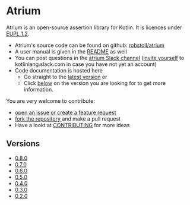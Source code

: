 # Atrium
Atrium is an open-source assertion library for Kotlin.
It is licences under [EUPL 1.2](https://joinup.ec.europa.eu/collection/eupl/eupl-text-11-12).
- Atrium's source code can be found on github: [robstoll/atrium](https://github.com/robstoll/atrium)
- A user manual is given in the [README](https://github.com/robstoll/atrium/blob/master/README.md) as well
- You can post questions in the [atrium Slack channel](https://kotlinlang.slack.com/messages/C887ZKGCQ) 
  ([invite yourself](http://slack.kotlinlang.org/) to kotlinlang.slack.com in case you have not yet an account)
- Code documentation is hosted here 
  - Go straight to the [latest version](./latest#/doc) or
  - Click [below](#versions) on the version you are looking for to get more information.


You are very welcome to contribute:
- [open an issue or create a feature request](https://github.com/robstoll/atrium/issues/new)
- [fork the repository](https://github.com/robstoll/atrium#fork-destination-box) and make a pull request
- Have a lookt at [CONTRIBUTING](https://github.com/robstoll/atrium/blob/master/.github/CONTRIBUTING.md) for more ideas

## Versions

- [0.8.0](0.8.0)
- [0.7.0](0.7.0)
- [0.6.0](0.6.0)
- [0.5.0](0.5.0)
- [0.4.0](0.4.0)
- [0.3.0](0.3.0)
- [0.2.0](0.2.0)